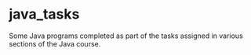 # java_tasks

Some Java programs completed as part of the tasks assigned in various sections of the Java course. 
